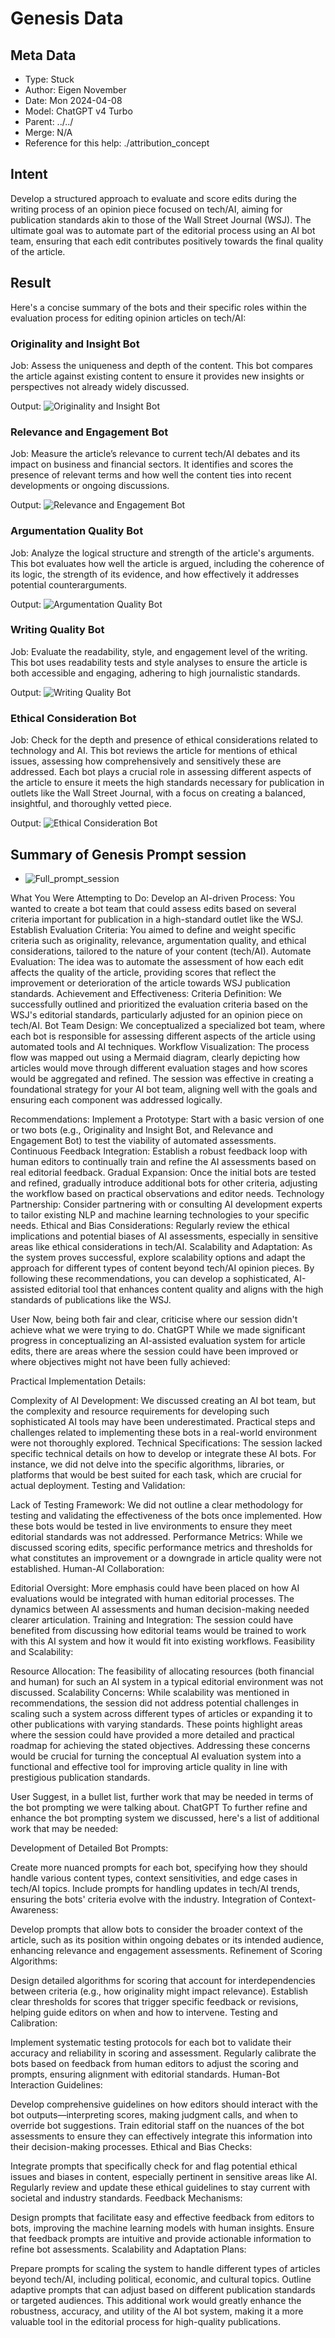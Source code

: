 # Genesis Data

## Meta Data

- Type: Stuck 
- Author: Eigen November
- Date: Mon 2024-04-08
- Model: ChatGPT v4 Turbo
- Parent: ../../
- Merge: N/A
- Reference for this help: ./attribution_concept

## Intent

Develop a structured approach to evaluate and score edits during the writing process of an opinion piece focused on tech/AI, aiming for publication standards akin to those of the Wall Street Journal (WSJ). The ultimate goal was to automate part of the editorial process using an AI bot team, ensuring that each edit contributes positively towards the final quality of the article.

## Result

Here's a concise summary of the bots and their specific roles within the evaluation process for editing opinion articles on tech/AI:

### Originality and Insight Bot

Job: Assess the uniqueness and depth of the content. This bot compares the article against existing content to ensure it provides new insights or perspectives not already widely discussed.

Output:  ![Originality and Insight Bot](./helps/Bot01_Originality_and_Insight_Bot)

### Relevance and Engagement Bot

Job: Measure the article’s relevance to current tech/AI debates and its impact on business and financial sectors. It identifies and scores the presence of relevant terms and how well the content ties into recent developments or ongoing discussions.

Output:  ![Relevance and Engagement Bot](./helps/Bot02_Relevance_and_Engagement_Bot)

### Argumentation Quality Bot

Job: Analyze the logical structure and strength of the article's arguments. This bot evaluates how well the article is argued, including the coherence of its logic, the strength of its evidence, and how effectively it addresses potential counterarguments.

Output:  ![Argumentation Quality Bot](./helps/Bot03_Argumentation_Quality_Bot)

### Writing Quality Bot

Job: Evaluate the readability, style, and engagement level of the writing. This bot uses readability tests and style analyses to ensure the article is both accessible and engaging, adhering to high journalistic standards.

Output:  ![Writing Quality Bot](./helps/Bot04_Writing_Quality_Bot)

### Ethical Consideration Bot

Job: Check for the depth and presence of ethical considerations related to technology and AI. This bot reviews the article for mentions of ethical issues, assessing how comprehensively and sensitively these are addressed.
Each bot plays a crucial role in assessing different aspects of the article to ensure it meets the high standards necessary for publication in outlets like the Wall Street Journal, with a focus on creating a balanced, insightful, and thoroughly vetted piece.

Output:  ![Ethical Consideration Bot](./helps/Bot05_Ethical_Consideration_Bot)

## Summary of Genesis Prompt session

-  ![Full_prompt_session](./full_prompt_session)

What You Were Attempting to Do:
Develop an AI-driven Process: You wanted to create a bot team that could assess edits based on several criteria important for publication in a high-standard outlet like the WSJ.
Establish Evaluation Criteria: You aimed to define and weight specific criteria such as originality, relevance, argumentation quality, and ethical considerations, tailored to the nature of your content (tech/AI).
Automate Evaluation: The idea was to automate the assessment of how each edit affects the quality of the article, providing scores that reflect the improvement or deterioration of the article towards WSJ publication standards.
Achievement and Effectiveness:
Criteria Definition: We successfully outlined and prioritized the evaluation criteria based on the WSJ's editorial standards, particularly adjusted for an opinion piece on tech/AI.
Bot Team Design: We conceptualized a specialized bot team, where each bot is responsible for assessing different aspects of the article using automated tools and AI techniques.
Workflow Visualization: The process flow was mapped out using a Mermaid diagram, clearly depicting how articles would move through different evaluation stages and how scores would be aggregated and refined.
The session was effective in creating a foundational strategy for your AI bot team, aligning well with the goals and ensuring each component was addressed logically.

Recommendations:
Implement a Prototype: Start with a basic version of one or two bots (e.g., Originality and Insight Bot, and Relevance and Engagement Bot) to test the viability of automated assessments.
Continuous Feedback Integration: Establish a robust feedback loop with human editors to continually train and refine the AI assessments based on real editorial feedback.
Gradual Expansion: Once the initial bots are tested and refined, gradually introduce additional bots for other criteria, adjusting the workflow based on practical observations and editor needs.
Technology Partnership: Consider partnering with or consulting AI development experts to tailor existing NLP and machine learning technologies to your specific needs.
Ethical and Bias Considerations: Regularly review the ethical implications and potential biases of AI assessments, especially in sensitive areas like ethical considerations in tech/AI.
Scalability and Adaptation: As the system proves successful, explore scalability options and adapt the approach for different types of content beyond tech/AI opinion pieces.
By following these recommendations, you can develop a sophisticated, AI-assisted editorial tool that enhances content quality and aligns with the high standards of publications like the WSJ.

User
Now, being both fair and clear, criticise where our session didn't achieve what we were trying to do.
ChatGPT
While we made significant progress in conceptualizing an AI-assisted evaluation system for article edits, there are areas where the session could have been improved or where objectives might not have been fully achieved:

Practical Implementation Details:

Complexity of AI Development: We discussed creating an AI bot team, but the complexity and resource requirements for developing such sophisticated AI tools may have been underestimated. Practical steps and challenges related to implementing these bots in a real-world environment were not thoroughly explored.
Technical Specifications: The session lacked specific technical details on how to develop or integrate these AI bots. For instance, we did not delve into the specific algorithms, libraries, or platforms that would be best suited for each task, which are crucial for actual deployment.
Testing and Validation:

Lack of Testing Framework: We did not outline a clear methodology for testing and validating the effectiveness of the bots once implemented. How these bots would be tested in live environments to ensure they meet editorial standards was not addressed.
Performance Metrics: While we discussed scoring edits, specific performance metrics and thresholds for what constitutes an improvement or a downgrade in article quality were not established.
Human-AI Collaboration:

Editorial Oversight: More emphasis could have been placed on how AI evaluations would be integrated with human editorial processes. The dynamics between AI assessments and human decision-making needed clearer articulation.
Training and Integration: The session could have benefited from discussing how editorial teams would be trained to work with this AI system and how it would fit into existing workflows.
Feasibility and Scalability:

Resource Allocation: The feasibility of allocating resources (both financial and human) for such an AI system in a typical editorial environment was not discussed.
Scalability Concerns: While scalability was mentioned in recommendations, the session did not address potential challenges in scaling such a system across different types of articles or expanding it to other publications with varying standards.
These points highlight areas where the session could have provided a more detailed and practical roadmap for achieving the stated objectives. Addressing these concerns would be crucial for turning the conceptual AI evaluation system into a functional and effective tool for improving article quality in line with prestigious publication standards.

User
Suggest, in a bullet list, further work that may be needed in terms of the bot prompting we were talking about.
ChatGPT
To further refine and enhance the bot prompting system we discussed, here's a list of additional work that may be needed:

Development of Detailed Bot Prompts:

Create more nuanced prompts for each bot, specifying how they should handle various content types, context sensitivities, and edge cases in tech/AI topics.
Include prompts for handling updates in tech/AI trends, ensuring the bots' criteria evolve with the industry.
Integration of Context-Awareness:

Develop prompts that allow bots to consider the broader context of the article, such as its position within ongoing debates or its intended audience, enhancing relevance and engagement assessments.
Refinement of Scoring Algorithms:

Design detailed algorithms for scoring that account for interdependencies between criteria (e.g., how originality might impact relevance).
Establish clear thresholds for scores that trigger specific feedback or revisions, helping guide editors on when and how to intervene.
Testing and Calibration:

Implement systematic testing protocols for each bot to validate their accuracy and reliability in scoring and assessment.
Regularly calibrate the bots based on feedback from human editors to adjust the scoring and prompts, ensuring alignment with editorial standards.
Human-Bot Interaction Guidelines:

Develop comprehensive guidelines on how editors should interact with the bot outputs—interpreting scores, making judgment calls, and when to override bot suggestions.
Train editorial staff on the nuances of the bot assessments to ensure they can effectively integrate this information into their decision-making processes.
Ethical and Bias Checks:

Integrate prompts that specifically check for and flag potential ethical issues and biases in content, especially pertinent in sensitive areas like AI.
Regularly review and update these ethical guidelines to stay current with societal and industry standards.
Feedback Mechanisms:

Design prompts that facilitate easy and effective feedback from editors to bots, improving the machine learning models with human insights.
Ensure that feedback prompts are intuitive and provide actionable information to refine bot assessments.
Scalability and Adaptation Plans:

Prepare prompts for scaling the system to handle different types of articles beyond tech/AI, including political, economic, and cultural topics.
Outline adaptive prompts that can adjust based on different publication standards or targeted audiences.
This additional work would greatly enhance the robustness, accuracy, and utility of the AI bot system, making it a more valuable tool in the editorial process for high-quality publications.





